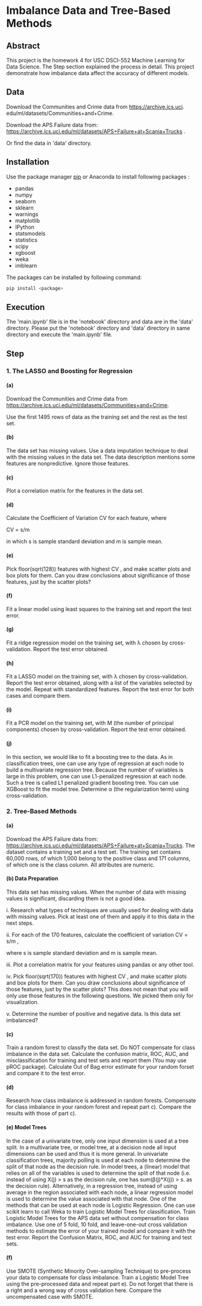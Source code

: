 # Imbalance Data and Tree-Based Methods

## Abstract
This project is the homework 4 for USC DSCI-552 Machine Learning for Data Science.
The Step section explained the process in detail.
This project demonstrate how imbalance data affect the accuracy of different models.

## Data
Download the Communities and Crime data from
https://archive.ics.uci. edu/ml/datasets/Communities+and+Crime.

Download the APS Failure data from:
https://archive.ics.uci.edu/ml/datasets/APS+Failure+at+Scania+Trucks .

Or find the data in 'data' directory.

## Installation

Use the package manager [pip](https://pip.pypa.io/en/stable/) or Anaconda to install following packages :

- pandas
- numpy
- seaborn
- sklearn
- warnings
- matplotlib
- IPython
- statsmodels
- statistics
- scipy
- xgboost
- weka
- imblearn

The packages can be installed by following command:
```bash
pip install <package>
```

## Execution
The 'main.ipynb' file is in the 'notebook' directory and data are in the 'data' directory.
Please put the 'notebook' directory and 'data' directory in same directory and execute the 'main.ipynb' file.


## Step
### 1. The LASSO and Boosting for Regression
#### (a)
Download the Communities and Crime data from
https://archive.ics.uci.edu/ml/datasets/Communities+and+Crime.

Use the first 1495 rows of data as the training set and the rest as the test set.

#### (b)
The data set has missing values. Use a data imputation technique to deal with
the missing values in the data set. The data description mentions some features
are nonpredictive. Ignore those features.

#### (c)
Plot a correlation matrix for the features in the data set.

#### (d)
Calculate the Coefficient of Variation CV for each feature, where

CV = s/m

in which s is sample standard deviation and m is sample mean.

#### (e)
Pick floor(sqrt(128)) features with highest CV , and make scatter plots and box plots for
them. Can you draw conclusions about significance of those features, just by the
scatter plots?

#### (f)
Fit a linear model using least squares to the training set and report the test error.

#### (g)
Fit a ridge regression model on the training set, with λ chosen by cross-validation.
Report the test error obtained.

#### (h)
Fit a LASSO model on the training set, with λ chosen by cross-validation. Report
the test error obtained, along with a list of the variables selected by the model.
Repeat with standardized features. Report the test error for both cases and
compare them.

#### (i)
Fit a PCR model on the training set, with M (the number of principal components) chosen by cross-validation. Report the test error obtained.

#### (j)
In this section, we would like to fit a boosting tree to the data. As in classification
trees, one can use any type of regression at each node to build a multivariate
regression tree. Because the number of variables is large in this problem, one
can use L1-penalized regression at each node. Such a tree is called L1 penalized
gradient boosting tree. You can use XGBoost to fit the model tree. Determine
α (the regularization term) using cross-validation.



### 2. Tree-Based Methods
#### (a)
Download the APS Failure data from:
https://archive.ics.uci.edu/ml/datasets/APS+Failure+at+Scania+Trucks.
The dataset contains a training set and a test
set. The training set contains 60,000 rows, of which 1,000 belong to the positive
class and 171 columns, of which one is the class column. All attributes are numeric.

#### (b) Data Preparation
This data set has missing values. When the number of data with missing values
is significant, discarding them is not a good idea.

i. Research what types of techniques are usually used for dealing with data with
missing values. Pick at least one of them and apply it to this data in the
next steps.

ii. For each of the 170 features, calculate the coefficient of variation
CV = s/m ,

where s is sample standard deviation and m is sample mean.

iii. Plot a correlation matrix for your features using pandas or any other tool.

iv. Pick floor(sqrt(170)) features with highest CV , and make scatter plots and box plots
for them. Can you draw conclusions about
significance of those features, just by the scatter plots? This does not mean
that you will only use those features in the following questions. We picked
them only for visualization.

v. Determine the number of positive and negative data. Is this data set imbalanced?

#### (c)
Train a random forest to classify the data set. Do NOT compensate for class
imbalance in the data set. Calculate the confusion matrix, ROC, AUC, and
misclassification for training and test sets and report them (You may use pROC
package). Calculate Out of Bag error estimate for your random forset and compare
it to the test error.

#### (d)
Research how class imbalance is addressed in random forests. Compensate for
class imbalance in your random forest and repeat part c). Compare the results with
those of part c).

#### (e) Model Trees
In the case of a univariate tree, only one input dimension is used at a tree split.
In a multivariate tree, or model tree, at a decision node all input dimensions can
be used and thus it is more general. In univariate classification trees, majority
polling is used at each node to determine the split of that node as the decision
rule. In model trees, a (linear) model that relies on all of the variables is used to determine the split of that node (i.e. instead of using X(j) > s as the decision
rule, one has sum(β(j)*X(j)) > s. as the decision rule). Alternatively, in a regression
tree, instead of using average in the region associated with each node, a linear
regression model is used to determine the value associated with that node.
One of the methods that can be used at each node is Logistic Regression. One
can use scikit learn to call Weka to train Logistic Model Trees for classification.
Train Logistic Model Trees for the APS data set without compensation for class
imbalance. Use one of 5 fold, 10 fold, and leave-one-out cross validation methods
to estimate the error of your trained model and compare it with the test error.
Report the Confusion Matrix, ROC, and AUC for training and test sets.

#### (f)
Use SMOTE (Synthetic Minority Over-sampling Technique) to pre-process your
data to compensate for class imbalance. Train a Logistic Model Tree using the
pre-processed data and repeat part e). Do not forget that there is a right and a wrong
way of cross validation here. Compare the uncompensated case with SMOTE.
